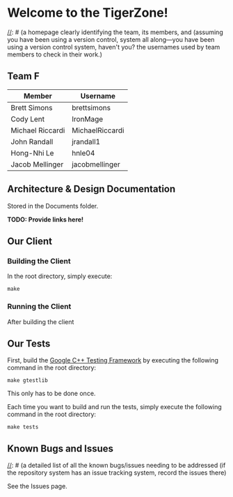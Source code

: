 # Welcome to the TigerZone!

[//]: # (a homepage clearly identifying the team, its members, and (assuming you have been using a version control, system all along—you have been using a version control system, haven't you? the usernames used by team members to check in their work.)

## Team F

| Member  | Username |
| ------------- | ------------- |
| Brett Simons  | brettsimons  |
| Cody Lent  | IronMage |
| Michael Riccardi | MichaelRiccardi |
| John Randall | jrandall1 |
| Hong-Nhi Le | hnle04 |
| Jacob Mellinger | jacobmellinger |


## Architecture & Design Documentation

[//]: # (all architecture/design related documentation your team produced to guide the implementation)


Stored in the Documents folder.

**TODO: Provide links here!**

## Our Client

[//]: # ( all source code necessary to build the client, detailed instructions on how to compile/build the client,detailed instructions on how to run the client,)

### Building the Client

In the root directory, simply execute:

    make

### Running the Client

After building the client

## Our Tests

[//]: # ( all the test [unit and acceptance code] you wrote for the client, detailed instructions on how to run the tests, & )

First, build the [Google C++ Testing Framework](https://github.com/google/googletest/) by executing the following command in the root directory:

    make gtestlib

This only has to be done once.

Each time you want to build and run the tests, simply execute the following command in the root directory:

    make tests

## Known Bugs and Issues

[//]: # (a detailed list of all the known bugs/issues needing to be addressed (if the repository system has an issue tracking system, record the issues there)

See the Issues page.